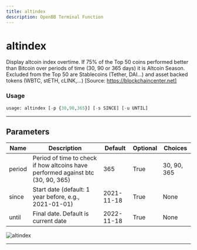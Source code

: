 ```yaml
---
title: altindex
description: OpenBB Terminal Function
---
```


# altindex

Display altcoin index overtime. If 75% of the Top 50 coins performed better than Bitcoin over periods of time (30, 90 or 365 days) it is Altcoin Season. Excluded from the Top 50 are Stablecoins (Tether, DAI…) and asset backed tokens (WBTC, stETH, cLINK,…) [Source: https://blockchaincenter.net]

### Usage

```python
usage: altindex [-p {30,90,365}] [-s SINCE] [-u UNTIL]
```

---

## Parameters

| Name | Description | Default | Optional | Choices |
| ---- | ----------- | ------- | -------- | ------- |
| period | Period of time to check if how altcoins have performed against btc (30, 90, 365) | 365 | True | 30, 90, 365 |
| since | Start date (default: 1 year before, e.g., 2021-01-01) | 2021-11-18 | True | None |
| until | Final date. Default is current date | 2022-11-18 | True | None |
![altindex](https://user-images.githubusercontent.com/46355364/154068454-43dbc146-31df-4b25-bf14-0b12284afc6d.png)

---

